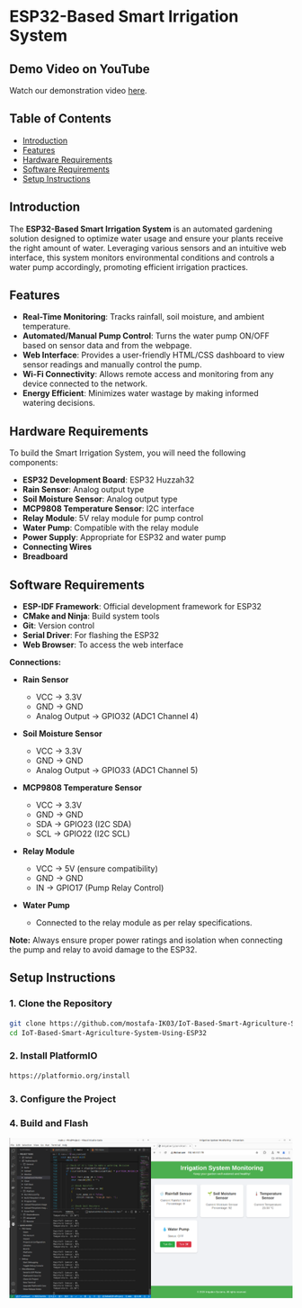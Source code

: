# ESP32-Based Smart Irrigation System

## Demo Video on YouTube

Watch our demonstration video [here](https://youtu.be/gVqDlEdQiG0).

## Table of Contents

- [Introduction](#introduction)
- [Features](#features)
- [Hardware Requirements](#hardware-requirements)
- [Software Requirements](#software-requirements)
- [Setup Instructions](#setup-instructions)

## Introduction

The **ESP32-Based Smart Irrigation System** is an automated gardening solution designed to optimize water usage and ensure your plants receive the right amount of water. Leveraging various sensors and an intuitive web interface, this system monitors environmental conditions and controls a water pump accordingly, promoting efficient irrigation practices.

## Features

- **Real-Time Monitoring**: Tracks rainfall, soil moisture, and ambient temperature.
- **Automated/Manual Pump Control**: Turns the water pump ON/OFF based on sensor data and from the webpage.
- **Web Interface**: Provides a user-friendly HTML/CSS dashboard to view sensor readings and manually control the pump.
- **Wi-Fi Connectivity**: Allows remote access and monitoring from any device connected to the network.
- **Energy Efficient**: Minimizes water wastage by making informed watering decisions.

## Hardware Requirements

To build the Smart Irrigation System, you will need the following components:

- **ESP32 Development Board**: ESP32 Huzzah32
- **Rain Sensor**: Analog output type
- **Soil Moisture Sensor**: Analog output type
- **MCP9808 Temperature Sensor**: I2C interface
- **Relay Module**: 5V relay module for pump control
- **Water Pump**: Compatible with the relay module
- **Power Supply**: Appropriate for ESP32 and water pump
- **Connecting Wires**
- **Breadboard**

## Software Requirements

- **ESP-IDF Framework**: Official development framework for ESP32
- **CMake and Ninja**: Build system tools
- **Git**: Version control
- **Serial Driver**: For flashing the ESP32
- **Web Browser**: To access the web interface

**Connections:**

- **Rain Sensor**
  - VCC → 3.3V
  - GND → GND
  - Analog Output → GPIO32 (ADC1 Channel 4)
  
- **Soil Moisture Sensor**
  - VCC → 3.3V
  - GND → GND
  - Analog Output → GPIO33 (ADC1 Channel 5)
  
- **MCP9808 Temperature Sensor**
  - VCC → 3.3V
  - GND → GND
  - SDA → GPIO23 (I2C SDA)
  - SCL → GPIO22 (I2C SCL)
  
- **Relay Module**
  - VCC → 5V (ensure compatibility)
  - GND → GND
  - IN → GPIO17 (Pump Relay Control)
  
- **Water Pump**
  - Connected to the relay module as per relay specifications.

**Note:** Always ensure proper power ratings and isolation when connecting the pump and relay to avoid damage to the ESP32.

## Setup Instructions

### 1. Clone the Repository
```bash 
git clone https://github.com/mostafa-IK03/IoT-Based-Smart-Agriculture-System-Using-ESP32.git
cd IoT-Based-Smart-Agriculture-System-Using-ESP32 
```
### 2. Install PlatformIO
```bash
https://platformio.org/install
```
### 3. Configure the Project

### 4. Build and Flash
![Alt Text](running.png)
